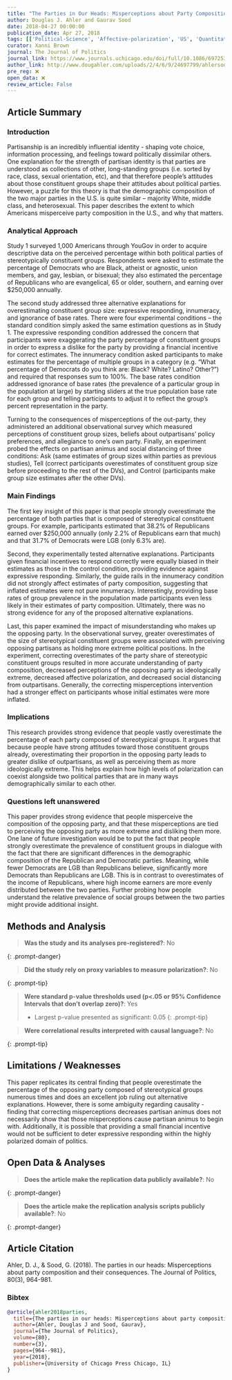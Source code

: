 ```yaml
---
title: "The Parties in Our Heads: Misperceptions about Party Composition and Their Consequences"
author: Douglas J. Ahler and Gaurav Sood
date: 2018-04-27 00:00:00
publication_date: Apr 27, 2018
tags: [['Political-Science', 'Affective-polarization', 'US', 'Quantitative', 'Experimental', 'Descriptive']]
curator: Xanni Brown
journal: The Journal of Politics
journal_link: https://www.journals.uchicago.edu/doi/full/10.1086/697253
author_link: http://www.dougahler.com/uploads/2/4/6/9/24697799/ahlersood_pioh_forthcoming_jop.pdf
pre_reg: ❌
open_data: ❌
review_article: False
---
```


## Article Summary

### Introduction
Partisanship is an incredibly influential identity - shaping vote choice, information processing, and feelings toward politically dissimilar others. One explanation for the strength of partisan identity is that parties are understood as collections of other, long-standing groups (i.e. sorted by race, class, sexual orientation, etc), and that therefore people’s attitudes about those constituent groups shape their attitudes about political parties. However, a puzzle for this theory is that the demographic composition of the two major parties in the U.S. is quite similar – majority White, middle class, and heterosexual. This paper describes the extent to which Americans misperceive party composition in the U.S., and why that matters.

### Analytical Approach
Study 1 surveyed 1,000 Americans through YouGov in order to acquire descriptive data on the perceived percentage within both political parties of stereotypically constituent groups. Respondents were asked to estimate the percentage of Democrats who are Black, atheist or agnostic, union members, and gay, lesbian, or bisexual; they also estimated the percentage of Republicans who are evangelical, 65 or older, southern, and earning over $250,000 annually. 

The second study addressed three alternative explanations for overestimating constituent group size: expressive responding, innumeracy, and ignorance of base rates. There were four experimental conditions – the standard condition simply asked the same estimation questions as in Study 1. The expressive responding condition addressed the concern that participants were exaggerating the party percentage of constituent groups in order to express a dislike for the party by providing a financial incentive for correct estimates. The innumeracy condition asked participants to make estimates for the percentage of multiple groups in a category (e.g. “What percentage of Democrats do you think are: Black? White? Latino? Other?”) and required that responses sum to 100%. The base rates condition addressed ignorance of base rates (the prevalence of a particular group in the population at large) by starting sliders at the true population base rate for each group and telling participants to adjust it to reflect the group’s percent representation in the party.

Turning to the consequences of misperceptions of the out-party, they administered an additional observational survey which measured perceptions of constituent group sizes, beliefs about outpartisans’ policy preferences, and allegiance to one’s own party. Finally, an experiment probed the effects on partisan animus and social distancing of three conditions: Ask (same estimates of group sizes within parties as previous studies), Tell (correct participants overestimates of constituent group size before proceeding to the rest of the DVs), and Control (participants make group size estimates after the other DVs).

### Main Findings
The first key insight of this paper is that people strongly overestimate the percentage of both parties that is composed of stereotypical constituent groups. For example, participants estimated that 38.2% of Republicans earned over $250,000 annually (only 2.2% of Republicans earn that much) and that 31.7% of Democrats were LGB (only 6.3% are). 

Second, they experimentally tested alternative explanations. Participants given financial incentives to respond correctly were equally biased in their estimates as those in the control condition, providing evidence against expressive responding. Similarly, the guide rails in the innumeracy condition did not strongly affect estimates of party composition, suggesting that inflated estimates were not pure innumeracy. Interestingly, providing base rates of group prevalence in the population made participants even less likely in their estimates of party composition. Ultimately, there was no strong evidence for any of the proposed alternative explanations.

Last, this paper examined the impact of misunderstanding who makes up the opposing party. In the observational survey, greater overestimates of the size of stereotypical constituent groups were associated with perceiving opposing partisans as holding more extreme political positions. In the experiment, correcting overestimates of the party share of stereotypic constituent groups resulted in more accurate understanding of party composition, decreased perceptions of the opposing party as ideologically extreme, decreased affective polarization, and decreased social distancing from outpartisans. Generally, the correcting misperceptions intervention had a stronger effect on participants whose initial estimates were more inflated. 

### Implications
This research provides strong evidence that people vastly overestimate the percentage of each party composed of stereotypical groups. It argues that because people have strong attitudes toward those constituent groups already, overestimating their proportion in the opposing party leads to greater dislike of outpartisans, as well as perceiving them as more ideologically extreme. This helps explain how high levels of polarization can coexist alongside two political parties that are in many ways demographically similar to each other. 

### Questions left unanswered
This paper provides strong evidence that people misperceive the composition of the opposing party, and that these misperceptions are tied to perceiving the opposing party as more extreme and disliking them more. One lane of future investigation would be to put the fact that people strongly overestimate the prevalence of constituent groups in dialogue with the fact that there are significant differences in the demographic composition of the Republican and Democratic parties. Meaning, while fewer Democrats are LGB than Republicans believe, significantly more Democrats than Republicans are LGB. This is in contrast to overestimates of the income of Republicans, where high income earners are more evenly distributed between the two parties. Further probing how people understand the relative prevalence of social groups between the two parties might provide additional insight. 


## Methods and Analysis

> **Was the study and its analyses pre-registered?**: No
> 
{: .prompt-danger}

> **Did the study rely on proxy variables to measure polarization?**: No
> 
> 
> 
{: .prompt-tip}


> **Were standard p-value thresholds used (p<.05 or 95% Confidence Intervals that don’t overlap zero)?**: Yes
> 
> - Largest p-value presented as significant: 0.05
{: .prompt-tip}

> **Were correlational results interpreted with causal language?**: No
> 
{: .prompt-tip}

## Limitations / Weaknesses

This paper replicates its central finding that people overestimate the percentage of the opposing party composed of stereotypical groups numerous times and does an excellent job ruling out alternative explanations. However, there is some ambiguity regarding causality - finding that correcting misperceptions decreases partisan animus does not necessarily show that those misperceptions cause partisan animus to begin with. Additionally, it is possible that providing a small financial incentive would not be sufficient to deter expressive responding within the highly polarized domain of politics.

## Open Data & Analyses

> **Does the article make the replication data publicly available?**: No
> 
{: .prompt-danger}

> **Does the article make the replication analysis scripts publicly available?**: No
> 
{: .prompt-danger}



## Article Citation

Ahler, D. J., & Sood, G. (2018). The parties in our heads: Misperceptions about party composition and their consequences. The Journal of Politics, 80(3), 964-981.

### Bibtex

```bibtex
@article{ahler2018parties,
  title={The parties in our heads: Misperceptions about party composition and their consequences},
  author={Ahler, Douglas J and Sood, Gaurav},
  journal={The Journal of Politics},
  volume={80},
  number={3},
  pages={964--981},
  year={2018},
  publisher={University of Chicago Press Chicago, IL}
}
```